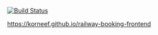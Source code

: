 [![Build Status](https://api.cirrus-ci.com/github/korneef/railway-booking-frontend.svg?branch=main)](https://cirrus-ci.com/github/korneef/railway-booking-frontend)

https://korneef.github.io/railway-booking-frontend
